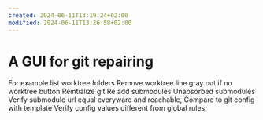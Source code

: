 ```yaml
---
created: 2024-06-11T13:19:24+02:00
modified: 2024-06-11T13:26:58+02:00
---
```


# A GUI for git repairing

For example list worktree folders
Remove worktree line gray out if no worktree button
Reintialize git
Re add submodules
Unabsorbed submodules
Verify submodule url equal everyware and reachable, 
Compare to git config with template
Verify config values different from global rules.
